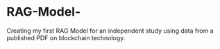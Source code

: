 # RAG-Model-
Creating my first RAG Model for an independent study using data from a published PDF on blockchain technology. 
